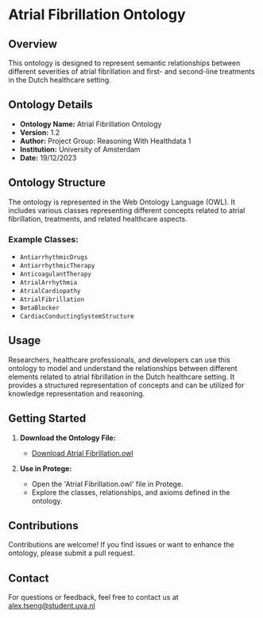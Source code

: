 # Atrial Fibrillation Ontology

## Overview
This ontology is designed to represent semantic relationships between different severities of atrial fibrillation and first- and second-line treatments in the Dutch healthcare setting.

## Ontology Details
- **Ontology Name:** Atrial Fibrillation Ontology
- **Version:** 1.2
- **Author:** Project Group: Reasoning With Healthdata 1
- **Institution:** University of Amsterdam
- **Date:** 19/12/2023

## Ontology Structure
The ontology is represented in the Web Ontology Language (OWL). It includes various classes representing different concepts related to atrial fibrillation, treatments, and related healthcare aspects.

### Example Classes:
- `AntiarrhythmicDrugs`
- `AntiarrhythmicTherapy`
- `AnticoagulantTherapy`
- `AtrialArrhythmia`
- `AtrialCardiopathy`
- `AtrialFibrillation`
- `BetaBlocker`
- `CardiacConductingSystemStructure`


## Usage
Researchers, healthcare professionals, and developers can use this ontology to model and understand the relationships between different elements related to atrial fibrillation in the Dutch healthcare setting. It provides a structured representation of concepts and can be utilized for knowledge representation and reasoning.

## Getting Started
1. **Download the Ontology File:**
   - [Download Atrial Fibrillation.owl](link-to-the-ontology/Atrial%20Fibrillation.owl)

2. **Use in Protege:**
   - Open the 'Atrial Fibrillation.owl' file in Protege.
   - Explore the classes, relationships, and axioms defined in the ontology.

## Contributions
Contributions are welcome! If you find issues or want to enhance the ontology, please submit a pull request.

## Contact
For questions or feedback, feel free to contact us at alex.tseng@student.uva.nl
